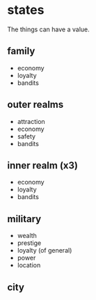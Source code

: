 # states
The things can have a value. 

## family
- economy
- loyalty
- bandits

## outer realms
- attraction
- economy
- safety
- bandits

## inner realm (x3)
- economy
- loyalty
- bandits
## military
- wealth
- prestige
- loyalty (of general)
- power
- location
## city
